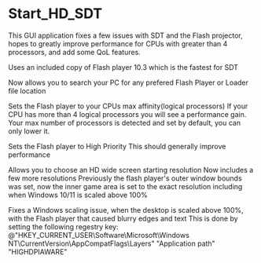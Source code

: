 # Start_HD_SDT
 
This GUI application fixes a few issues with SDT and the Flash projector, hopes to greatly improve performance for CPUs with greater than 4 processors, and add some QoL features.

Uses an included copy of Flash player 10.3 which is the fastest for SDT

Now allows you to search your PC for any prefered Flash Player or Loader file location

Sets the Flash player to your CPUs max affinity(logical processors)
If your CPU has more than 4 logical processors you will see a performance gain. Your max number of processors is detected and set by default, you can only lower it.

Sets the Flash player to High Priority
This should generally improve performance

Allows you to choose an HD wide screen starting resolution
Now includes a few more resolutions
Previously the flash player's outer window bounds was set, now the inner game area is set to the exact resolution including when Windows 10/11 is scaled above 100%

Fixes a Windows scaling issue, when the desktop is scaled above 100%, with the Flash player that caused blurry edges and text
This is done by setting the following regestry key: @"HKEY_CURRENT_USER\Software\Microsoft\Windows NT\CurrentVersion\AppCompatFlags\Layers" "Application path" "HIGHDPIAWARE"
